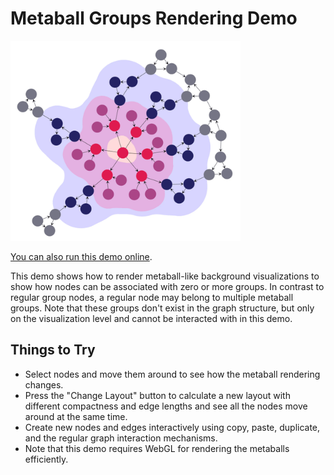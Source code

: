 # Metaball Groups Rendering Demo

<img src="../../resources/image/metaballgroups.png" alt="demo-thumbnail" height="320"/>

[You can also run this demo online](https://live.yworks.com/demos/complete/metaballgroups/index.html).

This demo shows how to render metaball-like background visualizations to show how nodes can be associated with zero or more groups. In contrast to regular group nodes, a regular node may belong to multiple metaball groups. Note that these groups don't exist in the graph structure, but only on the visualization level and cannot be interacted with in this demo.

## Things to Try

- Select nodes and move them around to see how the metaball rendering changes.
- Press the "Change Layout" button to calculate a new layout with different compactness and edge lengths and see all the nodes move around at the same time.
- Create new nodes and edges interactively using copy, paste, duplicate, and the regular graph interaction mechanisms.
- Note that this demo requires WebGL for rendering the metaballs efficiently.
